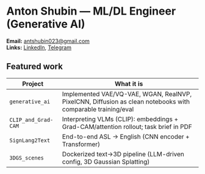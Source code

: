# Anton Shubin — ML/DL Engineer (Generative AI)

**Email:** antshubin023@gmail.com<br>
**Links:** [LinkedIn](https://www.linkedin.com/in/anton-shubin-6034ab211/), [Telegram](https://t.me/shubin_023)

## Featured work
| Project | What it is |
|---|---|
| `generative_ai` | Implemented VAE/VQ-VAE, WGAN, RealNVP, PixelCNN, Diffusion as clean notebooks with comparable training/eval |
| `CLIP_and_Grad-CAM` | Interpreting VLMs (CLIP): embeddings + Grad-CAM/attention rollout; task brief in PDF |
| `SignLang2Text` | End-to-end ASL → English (CNN encoder + Transformer) |
| `3DGS_scenes` | Dockerized text→3D pipeline (LLM-driven config, 3D Gaussian Splatting) |
